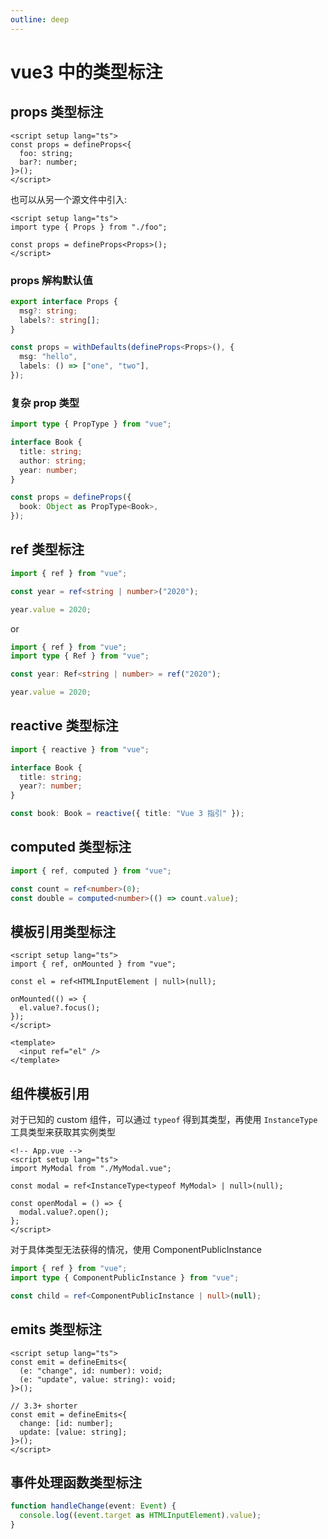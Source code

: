 ```yaml
---
outline: deep
---
```


# vue3 中的类型标注

## props 类型标注

```vue
<script setup lang="ts">
const props = defineProps<{
  foo: string;
  bar?: number;
}>();
</script>
```

也可以从另一个源文件中引入:

```vue
<script setup lang="ts">
import type { Props } from "./foo";

const props = defineProps<Props>();
</script>
```

### props 解构默认值

```ts
export interface Props {
  msg?: string;
  labels?: string[];
}

const props = withDefaults(defineProps<Props>(), {
  msg: "hello",
  labels: () => ["one", "two"],
});
```

### 复杂 prop 类型

```ts
import type { PropType } from "vue";

interface Book {
  title: string;
  author: string;
  year: number;
}

const props = defineProps({
  book: Object as PropType<Book>,
});
```

## ref 类型标注

```ts
import { ref } from "vue";

const year = ref<string | number>("2020");

year.value = 2020;
```

or

```ts
import { ref } from "vue";
import type { Ref } from "vue";

const year: Ref<string | number> = ref("2020");

year.value = 2020;
```

## reactive 类型标注

```ts
import { reactive } from "vue";

interface Book {
  title: string;
  year?: number;
}

const book: Book = reactive({ title: "Vue 3 指引" });
```

## computed 类型标注

```ts
import { ref, computed } from "vue";

const count = ref<number>(0);
const double = computed<number>(() => count.value);
```

## 模板引用类型标注

```vue
<script setup lang="ts">
import { ref, onMounted } from "vue";

const el = ref<HTMLInputElement | null>(null);

onMounted(() => {
  el.value?.focus();
});
</script>

<template>
  <input ref="el" />
</template>
```

## 组件模板引用

对于已知的 custom 组件，可以通过 `typeof` 得到其类型，再使用 `InstanceType` 工具类型来获取其实例类型

```vue
<!-- App.vue -->
<script setup lang="ts">
import MyModal from "./MyModal.vue";

const modal = ref<InstanceType<typeof MyModal> | null>(null);

const openModal = () => {
  modal.value?.open();
};
</script>
```

对于具体类型无法获得的情况，使用 ComponentPublicInstance

```ts
import { ref } from "vue";
import type { ComponentPublicInstance } from "vue";

const child = ref<ComponentPublicInstance | null>(null);
```

## emits 类型标注

```vue
<script setup lang="ts">
const emit = defineEmits<{
  (e: "change", id: number): void;
  (e: "update", value: string): void;
}>();

// 3.3+ shorter
const emit = defineEmits<{
  change: [id: number];
  update: [value: string];
}>();
</script>
```

## 事件处理函数类型标注

```ts
function handleChange(event: Event) {
  console.log((event.target as HTMLInputElement).value);
}
```
